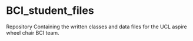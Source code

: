 # BCI_student_files
Repository Containing the written classes and data files for the UCL aspire wheel chair BCI team.
